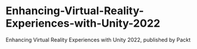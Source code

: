 # Enhancing-Virtual-Reality-Experiences-with-Unity-2022
Enhancing Virtual Reality Experiences with Unity 2022, published by Packt
